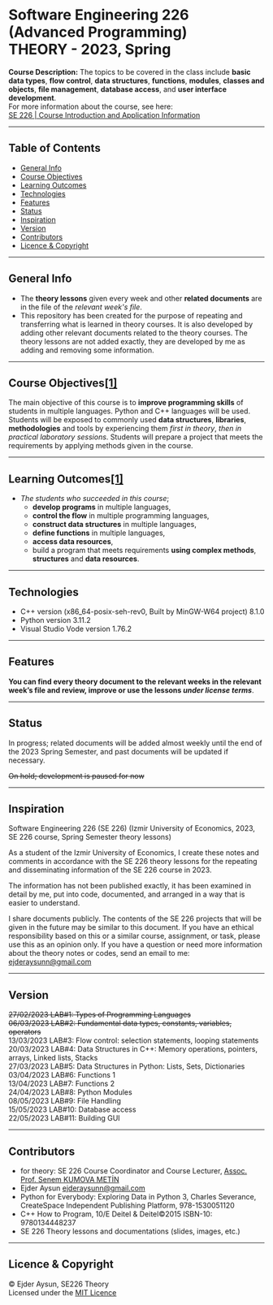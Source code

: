 # Software Engineering 226 (Advanced Programming) <br> THEORY - 2023, Spring
**Course Description:** The topics to be covered in the class include **basic data types**, **flow control**, **data structures**, **functions**, **modules**, **classes and objects**, **file management**, **database access**, and **user interface development**.  
For more information about the course, see here:  
[SE 226 | Course Introduction and Application Information](https://se.ieu.edu.tr/en/syllabus/type/read/id/SE+226)

---
## Table of Contents
  * [General Info](#general-info)
  * [Course Objectives](#course-objectives1)
  * [Learning Outcomes](#learning-outcomes1)
  * [Technologies](#technologies)
  * [Features](#features)
  * [Status](#status)
  * [Inspiration](#inspiration)
  * [Version](#version)
  * [Contributors](#contributors)
  * [Licence & Copyright](#licence--copyright)

---
## General Info
* The **theory lessons** given every week and other **related documents** are in the file of the _relevant week's file_.
* This repository has been created for the purpose of repeating and transferring what is learned in theory courses. It is also developed by adding other relevant documents related to the theory courses. The theory lessons are not added exactly, they are developed by me as adding and removing some information.

---
## Course Objectives[[1]](https://se.ieu.edu.tr/en/syllabus/type/read/id/SE+226)
The main objective of this course is to **improve programming skills** of students in multiple languages. Python and C++ languages will be used. Students will be exposed to commonly used **data structures**, **libraries**, **methodologies** and tools by experiencing them _first in theory_, _then in practical laboratory sessions_. Students will prepare a project that meets the requirements by applying methods given in the course.

---
## Learning Outcomes[[1]](https://se.ieu.edu.tr/en/syllabus/type/read/id/SE+226)
- _The students who succeeded in this course_;
  - **develop programs** in multiple languages,
  - **control the flow** in multiple programming languages,
  - **construct data structures** in multiple languages,
  - **define functions** in multiple languages,
  - **access data resources**,
  - build a program that meets requirements **using complex methods**, **structures** and **data resources**.

---
## Technologies
* C++ version (x86_64-posix-seh-rev0, Built by MinGW-W64 project) 8.1.0
* Python version 3.11.2
* Visual Studio Vode version 1.76.2

---
## Features
**You can find every theory document to the relevant weeks in the relevant week’s file and review, improve or use the lessons _under license terms_**.

---
## Status
In progress; related documents will be added almost weekly until the end of the 2023 Spring Semester, and past documents will be updated if necessary.  

~~On hold; development is paused for now~~

---
## Inspiration
Software Engineering 226 (SE 226) (Izmir University of Economics, 2023, SE 226 course, Spring Semester theory lessons)

As a student of the Izmir University of Economics, I create these notes and comments in accordance with the SE 226 theory lessons for the repeating and disseminating information of the SE 226 course in 2023.

The information has not been published exactly, it has been examined in detail by me, put into code, documented, and arranged in a way that is easier to understand.

I share documents publicly. The contents of the SE 226 projects that will be given in the future may be similar to this document. If you have an ethical responsibility based on this or a similar course, assignment, or task, please use this as an opinion only. If you have a question or need more information about the theory notes or codes, send an email to me: <ejderaysunn@gmail.com>

---
## Version
~~27/02/2023 LAB#1: Types of Programming Languages~~  
~~06/03/2023 LAB#2: Fundamental data types, constants, variables, operators~~  
13/03/2023 LAB#3: Flow control: selection statements, looping statements  
20/03/2023 LAB#4: Data Structures in C++: Memory operations, pointers, arrays, Linked lists, Stacks  
27/03/2023 LAB#5: Data Structures in Python: Lists, Sets, Dictionaries  
03/04/2023 LAB#6: Functions 1  
13/04/2023 LAB#7: Functions 2  
24/04/2023 LAB#8: Python Modules  
08/05/2023 LAB#9: File Handling  
15/05/2023 LAB#10: Database access  
22/05/2023 LAB#11: Building GUI  

---
## Contributors
- for theory: SE 226 Course Coordinator and Course Lecturer, [Assoc. Prof. Senem KUMOVA METİN](https://people.ieu.edu.tr/en/senemkumovametin/main)  
- Ejder Aysun <ejderaysunn@gmail.com>  
- Python for Everybody: Exploring Data in Python 3, Charles Severance, CreateSpace Independent Publishing Platform, 978-1530051120  
- C++ How to Program, 10/E Deitel & Deitel©2015 ISBN-10: 9780134448237  
- SE 226 Theory lessons and documentations (slides, images, etc.)
---
## Licence & Copyright
© Ejder Aysun, SE226 Theory  
Licensed under the [MIT Licence](https://github.com/EjderAysun/Advanced-Programming/blob/main/LICENCE)